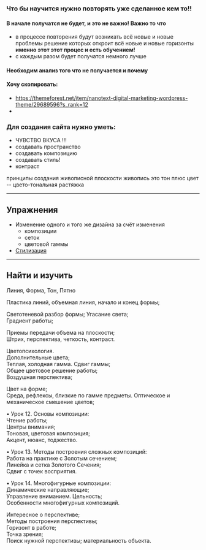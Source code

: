 
### Что бы научится нужно повторять уже сделанное кем то!!

#### В начале получатся не будет, и это не важно! Важно то что
- в процессе повторения будут возникать всё новые и новые проблемы решение которых откроит всё новые и новые горизонты  **именно этот этот процес и есть обучением!**
- с каждым разом будет получатся немного лучше
#### Необходим анализ того что не получается и почему

#### Хочу скопировать:
- https://themeforest.net/item/nanotext-digital-marketing-wordpress-theme/29689596?s_rank=12
- 

### Для создания сайта нужно уметь:
- ЧУВСТВО ВКУСА !!!
- создавать пространство 
- создавать композицию 
- создавать стиль!
- контраст 


принципы создания живописной плоскости
живопись это тон плюс цвет -- цвето-тональная растяжка 

---
Упражнения
---
- Изменение одного и того же дизайна за счёт изменения 
	- композиции
	- сеток
	- цветовой гаммы
- [Стилизация](https://youtu.be/deRYiHJooik?si=piOne4jJbGo73-OM)




---
Найти и изучить
---

Линия, Форма, Тон, Пятно 

Пластика линий, объемная линия, начало и конец формы;  

Светотеневой разбор формы; 
Угасание света;  
Градиент работы;  

Приемы передачи объема на плоскости;  
Штрих, перспектива, четкость, контраст. 

Цветопсихология.  
Дополнительные цвета;  
Теплая, холодная гамма. Сдвиг гаммы;  
Общее цветовое решение работы;  
Воздушная перспектива;  

Цвет на форме;  
Среда, рефлексы, близкие по гамме предметы. 
Оптическое и механическое смешение цветов;  

• Урок 12. Основы композиции:  
Чтение работы;  
Центры внимания;  
Тоновая, цветовая композиция;  
Акцент, нюанс, тоджество. 

• Урок 13. Методы построения сложных композиций:  
Работа на практике с Золотым сечением;  
Линейка и сетка Золотого Сечения;  
Сдвиг с точек восприятия.  

• Урок 14. Многофигурные композиции:  
Динамические направляющие;  
Управление вниманием. Цельность;  
Особенности многофигурных композиций.  

Интересное о перспективе;  
Методы построения перспективы;  
Горизонт в работе;  
Точка зрения;  
Поиск нужной перспективы; 
материальность объекта.  




